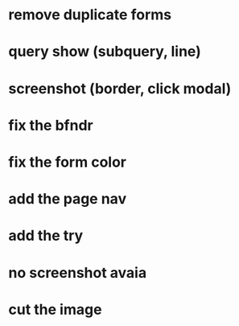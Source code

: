 # remove duplicate forms
# query show (subquery, line)
# screenshot (border, click modal)
# fix the bfndr
# fix the form color
# add the page nav
# add the try
# no screenshot avaia
# cut the image
